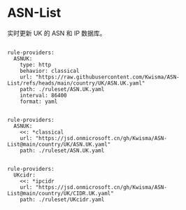 
# ASN-List

实时更新 UK 的 ASN 和 IP 数据库。

<pre><code class="language-javascript">
rule-providers:
  ASNUK:
    type: http
    behavior: classical
    url: "https://raw.githubusercontent.com/Kwisma/ASN-List/refs/heads/main/country/UK/ASN.UK.yaml"
    path: ./ruleset/ASN.UK.yaml
    interval: 86400
    format: yaml
</code></pre>

<pre><code class="language-javascript">
rule-providers:
  ASNUK:
    <<: *classical
    url: "https://jsd.onmicrosoft.cn/gh/Kwisma/ASN-List@main/country/UK/ASN.UK.yaml"
    path: ./ruleset/ASN.UK.yaml
</code></pre>

<pre><code class="language-javascript">
rule-providers:
  UKcidr:
    <<: *ipcidr
    url: "https://jsd.onmicrosoft.cn/gh/Kwisma/ASN-List@main/country/UK/CIDR.UK.yaml"
    path: ./ruleset/UKcidr.yaml
</code></pre>